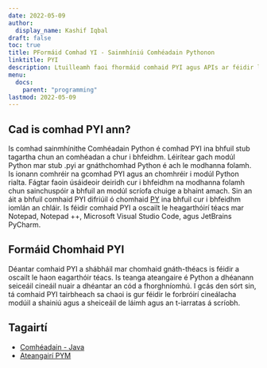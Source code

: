 ```yaml
---
date: 2022-05-09
author:
  display_name: Kashif Iqbal
draft: false
toc: true
title: PFormáid Comhad YI - Sainmhíniú Comhéadain Pythonon
linktitle: PYI
description: Ltuilleamh faoi fhormáid comhaid PYI agus APIs ar féidir leo comhad PYI a chruthú agus a oscailts.
menu:
  docs:
    parent: "programming"
lastmod: 2022-05-09
---
```


## Cad is comhad PYI ann?

Is comhad sainmhínithe Comhéadain Python é comhad PYI ina bhfuil stub tagartha chun an comhéadan a chur i bhfeidhm. Léirítear gach modúl Python mar stub .pyi ar gnáthchomhad Python é ach le modhanna folamh. Is ionann comhréir na gcomhad PYI agus an chomhréir i modúl Python rialta. Fágtar faoin úsáideoir deiridh cur i bhfeidhm na modhanna folamh chun sainchuspóir a bhfuil an modúl scríofa chuige a bhaint amach. Sin an áit a bhfuil comhaid PYI difriúil ó chomhaid [PY](/programming/py/) ina bhfuil cur i bhfeidhm iomlán an chláir. Is féidir comhaid PYI a oscailt le heagarthóirí téacs mar Notepad, Notepad ++, Microsoft Visual Studio Code, agus JetBrains PyCharm.

## Formáid Chomhaid PYI

Déantar comhaid PYI a shábháil mar chomhaid gnáth-théacs is féidir a oscailt le haon eagarthóir téacs. Is teanga ateangaire é Python a dhéanann seiceáil cineáil nuair a dhéantar an cód a fhorghníomhú. I gcás den sórt sin, tá comhaid PYI tairbheach sa chaoi is gur féidir le forbróirí cineálacha modúil a shainiú agus a sheiceáil de láimh agus an t-iarratas á scríobh.

## Tagairtí ##

 * [Comhéadain - Java](https://en.wikipedia.org/wiki/Interface_(Java))
 * [Ateangairí PYM](https://github.com/interpreters/pym)

